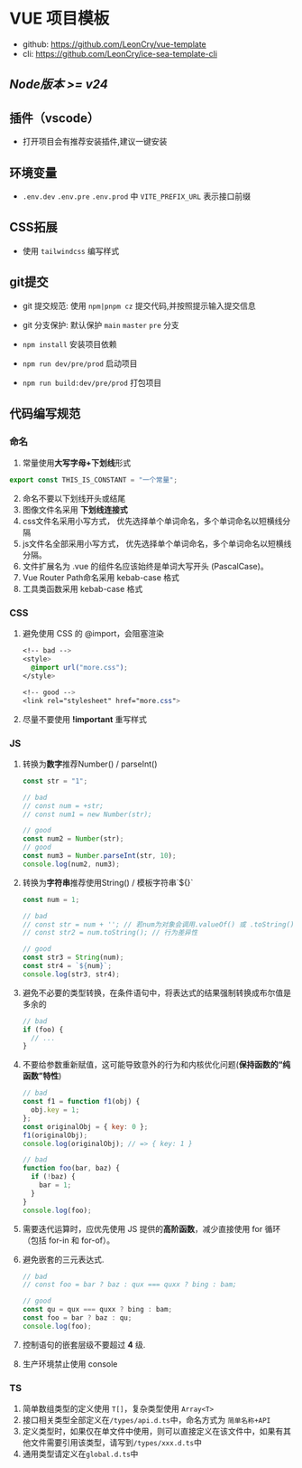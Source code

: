 # VUE 项目模板

- github: https://github.com/LeonCry/vue-template
- cli: https://github.com/LeonCry/ice-sea-template-cli

## *Node版本 >= v24*

## 插件（vscode）

- 打开项目会有推荐安装插件,建议一键安装

## 环境变量

- `.env.dev` `.env.pre` `.env.prod` 中 `VITE_PREFIX_URL` 表示接口前缀

## CSS拓展

- 使用 `tailwindcss` 编写样式

## git提交

- git 提交规范: 使用 `npm|pnpm cz` 提交代码,并按照提示输入提交信息
- git 分支保护: 默认保护 `main` `master` `pre` 分支

- `npm install` 安装项目依赖
- `npm run dev/pre/prod` 启动项目
- `npm run build:dev/pre/prod` 打包项目

## 代码编写规范

### 命名

1. 常量使用**大写字母+下划线**形式

```js
export const THIS_IS_CONSTANT = "一个常量";
```

2. 命名不要以下划线开头或结尾
3. 图像文件名采用 **下划线连接式**
4. css文件名采用小写方式， 优先选择单个单词命名，多个单词命名以短横线分隔
5. js文件名全部采用小写方式， 优先选择单个单词命名，多个单词命名以短横线分隔。
6. 文件扩展名为 .vue 的组件名应该始终是单词大写开头 (PascalCase)。
7. Vue Router Path命名采用 kebab-case 格式
8. 工具类函数采用 kebab-case 格式

### CSS

1. 避免使用 CSS 的 @import，会阻塞渲染

   ```css
   <!-- bad -->
   <style>
     @import url("more.css");
   </style>

   <!-- good -->
   <link rel="stylesheet" href="more.css">
   ```

2. 尽量不要使用 **!important** 重写样式

### JS

1. 转换为**数字**推荐Number() / parseInt()

   ```js
   const str = "1";

   // bad
   // const num = +str;
   // const num1 = new Number(str);

   // good
   const num2 = Number(str);
   // good
   const num3 = Number.parseInt(str, 10);
   console.log(num2, num3);
   ```

2. 转换为**字符串**推荐使用String() / 模板字符串\`${}`

   ```js
   const num = 1;

   // bad
   // const str = num + ''; // 若num为对象会调用.valueOf() 或 .toString() 行为差异性
   // const str2 = num.toString(); // 行为差异性

   // good
   const str3 = String(num);
   const str4 = `${num}`;
   console.log(str3, str4);
   ```

3. 避免不必要的类型转换，在条件语句中，将表达式的结果强制转换成布尔值是多余的

   ```js
   // bad
   if (foo) {
     // ...
   }
   ```

4. 不要给参数重新赋值，这可能导致意外的行为和内核优化问题(**保持函数的“纯函数”特性**)

   ```js
   // bad
   const f1 = function f1(obj) {
     obj.key = 1;
   };
   const originalObj = { key: 0 };
   f1(originalObj);
   console.log(originalObj); // => { key: 1 }

   // bad
   function foo(bar, baz) {
     if (!baz) {
       bar = 1;
     }
   }
   console.log(foo);
   ```

5. 需要迭代运算时，应优先使用 JS 提供的**高阶函数**，减少直接使用 for 循环（包括 for-in 和 for-of）。

6. 避免嵌套的三元表达式.

   ```js
   // bad
   // const foo = bar ? baz : qux === quxx ? bing : bam;

   // good
   const qu = qux === quxx ? bing : bam;
   const foo = bar ? baz : qu;
   console.log(foo);
   ```

7. 控制语句的嵌套层级不要超过 **4** 级.

8. 生产环境禁止使用 console

### TS

1. 简单数组类型的定义使用 `T[]`，复杂类型使用 `Array<T>`
2. 接口相关类型全部定义在`/types/api.d.ts`中，命名方式为 `简单名称+API`
3. 定义类型时，如果仅在单文件中使用，则可以直接定义在该文件中，如果有其他文件需要引用该类型，请写到`/types/xxx.d.ts`中
4. 通用类型请定义在`global.d.ts`中
